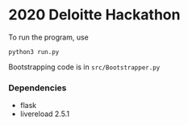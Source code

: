 # 2020 Deloitte Hackathon
To run the program, use
```
python3 run.py
```
Bootstrapping code is in `src/Bootstrapper.py`

### Dependencies
- flask
- livereload 2.5.1
